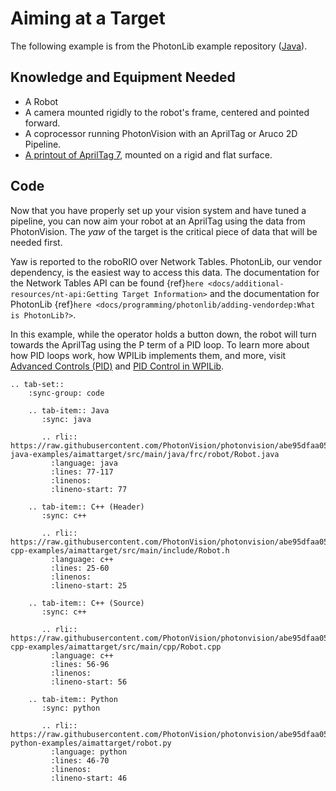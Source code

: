 # Aiming at a Target

The following example is from the PhotonLib example repository ([Java](https://github.com/PhotonVision/photonvision/tree/main/photonlib-java-examples/aimattarget)).

## Knowledge and Equipment Needed

- A Robot
- A camera mounted rigidly to the robot's frame, centered and pointed forward.
- A coprocessor running PhotonVision with an AprilTag or Aruco 2D Pipeline.
- [A printout of AprilTag 7](https://firstfrc.blob.core.windows.net/frc2025/FieldAssets/Apriltag_Images_and_User_Guide.pdf), mounted on a rigid and flat surface.

## Code

Now that you have properly set up your vision system and have tuned a pipeline, you can now aim your robot at an AprilTag using the data from PhotonVision. The _yaw_ of the target is the critical piece of data that will be needed first.

Yaw is reported to the roboRIO over Network Tables. PhotonLib, our vendor dependency, is the easiest way to access this data. The documentation for the Network Tables API can be found {ref}`here <docs/additional-resources/nt-api:Getting Target Information>` and the documentation for PhotonLib {ref}`here <docs/programming/photonlib/adding-vendordep:What is PhotonLib?>`.

In this example, while the operator holds a button down, the robot will turn towards the AprilTag using the P term of a PID loop. To learn more about how PID loops work, how WPILib implements them, and more, visit [Advanced Controls (PID)](https://docs.wpilib.org/en/stable/docs/software/advanced-control/introduction/index.html) and [PID Control in WPILib](https://docs.wpilib.org/en/stable/docs/software/advanced-controls/controllers/pidcontroller.html#pid-control-in-wpilib).

```{eval-rst}
.. tab-set::
    :sync-group: code

    .. tab-item:: Java
       :sync: java

       .. rli:: https://raw.githubusercontent.com/PhotonVision/photonvision/abe95dfaa055bbe3609f72cfcaaba0f96ee7978c/photonlib-java-examples/aimattarget/src/main/java/frc/robot/Robot.java
         :language: java
         :lines: 77-117
         :linenos:
         :lineno-start: 77

    .. tab-item:: C++ (Header)
       :sync: c++

       .. rli:: https://raw.githubusercontent.com/PhotonVision/photonvision/abe95dfaa055bbe3609f72cfcaaba0f96ee7978c/photonlib-cpp-examples/aimattarget/src/main/include/Robot.h
         :language: c++
         :lines: 25-60
         :linenos:
         :lineno-start: 25

    .. tab-item:: C++ (Source)
       :sync: c++

       .. rli:: https://raw.githubusercontent.com/PhotonVision/photonvision/abe95dfaa055bbe3609f72cfcaaba0f96ee7978c/photonlib-cpp-examples/aimattarget/src/main/cpp/Robot.cpp
         :language: c++
         :lines: 56-96
         :linenos:
         :lineno-start: 56

    .. tab-item:: Python
       :sync: python

       .. rli:: https://raw.githubusercontent.com/PhotonVision/photonvision/abe95dfaa055bbe3609f72cfcaaba0f96ee7978c/photonlib-python-examples/aimattarget/robot.py
         :language: python
         :lines: 46-70
         :linenos:
         :lineno-start: 46

```
